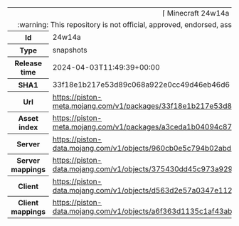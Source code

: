 <html><table>
<tr><td colspan="2" align="center"><img width="0" height="0"><br/>⌈ Minecraft 24w14a ⌋<br/><img width="0" height="0"></td></tr>
<tr><td colspan="2" align="center"><img width="0" height="0"><br/>
:warning: This repository is not official, approved, endorsed, associated or connected with Mojang :warning:
<br/><img width="0" height="0"></td></tr>
<tr><th>Id</th><td>24w14a</td></tr>
<tr><th>Type</th><td>snapshots</td></tr>
<tr><th>Release time</th><td>2024-04-03T11:49:39+00:00</td></tr>
<tr><th>SHA1</th><td>33f18e1b217e53d89c068a922e0cc49d46eb46d6</td></tr>
<tr><th>Url</th><td><a href="https://piston-meta.mojang.com/v1/packages/33f18e1b217e53d89c068a922e0cc49d46eb46d6/24w14a.json">https://piston-meta.mojang.com/v1/packages/33f18e1b217e53d89c068a922e0cc49d46eb46d6/24w14a.json</a></td></tr>
<tr><th>Asset index</th><td><a href="https://piston-meta.mojang.com/v1/packages/a3ceda1b04094c87100e340ed832b4c377c1a324/16.json">https://piston-meta.mojang.com/v1/packages/a3ceda1b04094c87100e340ed832b4c377c1a324/16.json</a></td></tr>
<tr><th>Server</th><td><a href="https://piston-data.mojang.com/v1/objects/960cb0e5c794b02abdbcdbdc15b4de058b222118/server.jar">https://piston-data.mojang.com/v1/objects/960cb0e5c794b02abdbcdbdc15b4de058b222118/server.jar</a></td></tr>
<tr><th>Server mappings</th><td><a href="https://piston-data.mojang.com/v1/objects/375430dd45c973a929c12c5090552e48f4511d2d/server.txt">https://piston-data.mojang.com/v1/objects/375430dd45c973a929c12c5090552e48f4511d2d/server.txt</a></td></tr>
<tr><th>Client</th><td><a href="https://piston-data.mojang.com/v1/objects/d563d2e57a0347e112be17c6bc1b437ad27b67fa/client.jar">https://piston-data.mojang.com/v1/objects/d563d2e57a0347e112be17c6bc1b437ad27b67fa/client.jar</a></td></tr>
<tr><th>Client mappings</th><td><a href="https://piston-data.mojang.com/v1/objects/a6f363d1135c1af43ab0c1f0af1702baceb42589/client.txt">https://piston-data.mojang.com/v1/objects/a6f363d1135c1af43ab0c1f0af1702baceb42589/client.txt</a></td></tr>
</table></html>